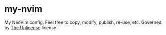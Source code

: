 # my-nvim
My NeoVim config. Feel free to copy, modify, publish, re-use, etc. Governed by [The Unlicense](LICENSE) license.